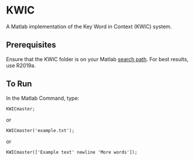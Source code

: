 # KWIC
A Matlab implementation of the Key Word in Context (KWIC) system.

## Prerequisites
Ensure that the KWIC folder is on your Matlab [search path](https://www.mathworks.com/help/matlab/matlab_env/add-remove-or-reorder-folders-on-the-search-path.html). For best results, use R2019a.

## To Run
In the Matlab Command, type:
```
KWICmaster;
```
or
```
KWICmaster('example.txt');
```
or
```
KWICmaster(['Example text' newline 'More words']);
```
